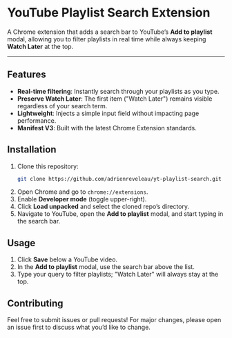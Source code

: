 # YouTube Playlist Search Extension

A Chrome extension that adds a search bar to YouTube’s **Add to playlist** modal, allowing you to filter playlists in real time while always keeping **Watch Later** at the top.

---

## Features

- **Real-time filtering**: Instantly search through your playlists as you type.
- **Preserve Watch Later**: The first item ("Watch Later") remains visible regardless of your search term.
- **Lightweight**: Injects a simple input field without impacting page performance.
- **Manifest V3**: Built with the latest Chrome Extension standards.

## Installation

1. Clone this repository:
   ```bash
   git clone https://github.com/adrienreveleau/yt-playlist-search.git
   ```
2. Open Chrome and go to `chrome://extensions`.
3. Enable **Developer mode** (toggle upper-right).
4. Click **Load unpacked** and select the cloned repo’s directory.
5. Navigate to YouTube, open the **Add to playlist** modal, and start typing in the search bar.

## Usage

1. Click **Save** below a YouTube video.
2. In the **Add to playlist** modal, use the search bar above the list.
3. Type your query to filter playlists; "Watch Later" will always stay at the top.

## Contributing

Feel free to submit issues or pull requests! For major changes, please open an issue first to discuss what you’d like to change.

